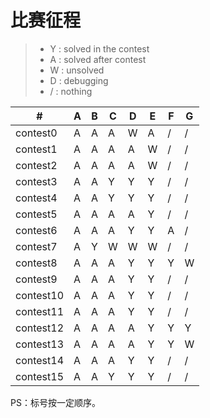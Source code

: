 # 比赛征程

> * Y : solved in the contest
> * A : solved after contest
> * W : unsolved
> * D : debugging
> * / : nothing

\#|A|B|C|D|E|F|G
---|---|---|---|---|---|---|---
|contest0 |A|A|A|W|A|/|/
|contest1 |A|A|A|A|W|/|/
|contest2 |A|A|A|A|W|/|/
|contest3 |A|A|Y|Y|Y|/|/
|contest4 |A|A|Y|Y|Y|/|/
|contest5 |A|A|A|A|Y|/|/
|contest6 |A|A|A|Y|Y|A|/
|contest7 |A|Y|W|W|W|/|/
|contest8 |A|A|A|Y|Y|Y|W
|contest9 |A|A|A|Y|Y|/|/
|contest10|A|A|A|Y|Y|/|/
|contest11|A|A|A|Y|Y|/|/
|contest12|A|A|A|A|Y|Y|Y
|contest13|A|A|A|A|Y|Y|W
|contest14|A|A|A|Y|Y|/|/
|contest15|A|A|Y|Y|Y|/|/

PS：标号按一定顺序。
